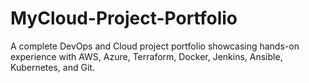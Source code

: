 # MyCloud-Project-Portfolio
A complete DevOps and Cloud project portfolio showcasing hands-on experience with AWS, Azure, Terraform, Docker, Jenkins, Ansible, Kubernetes, and Git.
